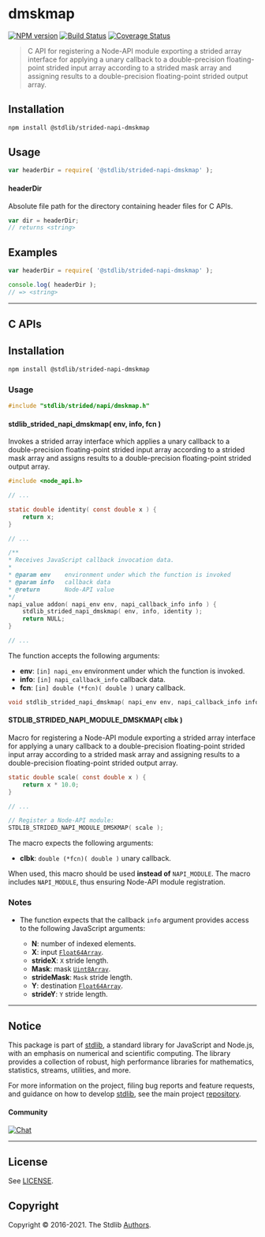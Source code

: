 <!--

@license Apache-2.0

Copyright (c) 2020 The Stdlib Authors.

Licensed under the Apache License, Version 2.0 (the "License");
you may not use this file except in compliance with the License.
You may obtain a copy of the License at

   http://www.apache.org/licenses/LICENSE-2.0

Unless required by applicable law or agreed to in writing, software
distributed under the License is distributed on an "AS IS" BASIS,
WITHOUT WARRANTIES OR CONDITIONS OF ANY KIND, either express or implied.
See the License for the specific language governing permissions and
limitations under the License.

-->

# dmskmap

[![NPM version][npm-image]][npm-url] [![Build Status][test-image]][test-url] [![Coverage Status][coverage-image]][coverage-url] <!-- [![dependencies][dependencies-image]][dependencies-url] -->

> C API for registering a Node-API module exporting a strided array interface for applying a unary callback to a double-precision floating-point strided input array according to a strided mask array and assigning results to a double-precision floating-point strided output array.

<!-- Section to include introductory text. Make sure to keep an empty line after the intro `section` element and another before the `/section` close. -->

<section class="intro">

</section>

<!-- /.intro -->

<!-- Package usage documentation. -->

<section class="installation">

## Installation

```bash
npm install @stdlib/strided-napi-dmskmap
```

</section>

<section class="usage">

## Usage

```javascript
var headerDir = require( '@stdlib/strided-napi-dmskmap' );
```

#### headerDir

Absolute file path for the directory containing header files for C APIs.

```javascript
var dir = headerDir;
// returns <string>
```

</section>

<!-- /.usage -->

<!-- Package usage notes. Make sure to keep an empty line after the `section` element and another before the `/section` close. -->

<section class="notes">

</section>

<!-- /.notes -->

<!-- Package usage examples. -->

<section class="examples">

## Examples

```javascript
var headerDir = require( '@stdlib/strided-napi-dmskmap' );

console.log( headerDir );
// => <string>
```

</section>

<!-- /.examples -->

<!-- C interface documentation. -->

* * *

<section class="c">

## C APIs

<!-- Section to include introductory text. Make sure to keep an empty line after the intro `section` element and another before the `/section` close. -->

<section class="intro">

</section>

<!-- /.intro -->

<!-- C usage documentation. -->

<section class="installation">

## Installation

```bash
npm install @stdlib/strided-napi-dmskmap
```

</section>

<section class="usage">

### Usage

```c
#include "stdlib/strided/napi/dmskmap.h"
```

#### stdlib_strided_napi_dmskmap( env, info, fcn )

Invokes a strided array interface which applies a unary callback to a double-precision floating-point strided input array according to a strided mask array and assigns results to a double-precision floating-point strided output array.

```c
#include <node_api.h>

// ...

static double identity( const double x ) {
    return x;
}

// ...

/**
* Receives JavaScript callback invocation data.
*
* @param env    environment under which the function is invoked
* @param info   callback data
* @return       Node-API value
*/
napi_value addon( napi_env env, napi_callback_info info ) {
    stdlib_strided_napi_dmskmap( env, info, identity );
    return NULL;
}

// ...
```

The function accepts the following arguments:

-   **env**: `[in] napi_env` environment under which the function is invoked.
-   **info**: `[in] napi_callback_info` callback data.
-   **fcn**: `[in] double (*fcn)( double )` unary callback.

```c
void stdlib_strided_napi_dmskmap( napi_env env, napi_callback_info info, double (*fcn)( double ) );
```

#### STDLIB_STRIDED_NAPI_MODULE_DMSKMAP( clbk )

Macro for registering a Node-API module exporting a strided array interface for applying a unary callback to a double-precision floating-point strided input array according to a strided mask array and assigning results to a double-precision floating-point strided output array.

```c
static double scale( const double x ) {
    return x * 10.0;
}

// ...

// Register a Node-API module:
STDLIB_STRIDED_NAPI_MODULE_DMSKMAP( scale );
```

The macro expects the following arguments:

-   **clbk**: `double (*fcn)( double )` unary callback.

When used, this macro should be used **instead of** `NAPI_MODULE`. The macro includes `NAPI_MODULE`, thus ensuring Node-API module registration.

</section>

<!-- /.usage -->

<!-- C API usage notes. Make sure to keep an empty line after the `section` element and another before the `/section` close. -->

<section class="notes">

### Notes

-   The function expects that the callback `info` argument provides access to the following JavaScript arguments:

    -   **N**: number of indexed elements.
    -   **X**: input [`Float64Array`][@stdlib/array/float64].
    -   **strideX**: `X` stride length.
    -   **Mask**: mask [`Uint8Array`][@stdlib/array/uint8].
    -   **strideMask**: `Mask` stride length.
    -   **Y**: destination [`Float64Array`][@stdlib/array/float64].
    -   **strideY**: `Y` stride length.

</section>

<!-- /.notes -->

<!-- C API usage examples. -->

<section class="examples">

</section>

<!-- /.examples -->

</section>

<!-- /.c -->

<!-- Section to include cited references. If references are included, add a horizontal rule *before* the section. Make sure to keep an empty line after the `section` element and another before the `/section` close. -->

<section class="references">

</section>

<!-- /.references -->

<!-- Section for related `stdlib` packages. Do not manually edit this section, as it is automatically populated. -->

<section class="related">

</section>

<!-- /.related -->

<!-- Section for all links. Make sure to keep an empty line after the `section` element and another before the `/section` close. -->


<section class="main-repo" >

* * *

## Notice

This package is part of [stdlib][stdlib], a standard library for JavaScript and Node.js, with an emphasis on numerical and scientific computing. The library provides a collection of robust, high performance libraries for mathematics, statistics, streams, utilities, and more.

For more information on the project, filing bug reports and feature requests, and guidance on how to develop [stdlib][stdlib], see the main project [repository][stdlib].

#### Community

[![Chat][chat-image]][chat-url]

---

## License

See [LICENSE][stdlib-license].


## Copyright

Copyright &copy; 2016-2021. The Stdlib [Authors][stdlib-authors].

</section>

<!-- /.stdlib -->

<!-- Section for all links. Make sure to keep an empty line after the `section` element and another before the `/section` close. -->

<section class="links">

[npm-image]: http://img.shields.io/npm/v/@stdlib/strided-napi-dmskmap.svg
[npm-url]: https://npmjs.org/package/@stdlib/strided-napi-dmskmap

[test-image]: https://github.com/stdlib-js/strided-napi-dmskmap/actions/workflows/test.yml/badge.svg
[test-url]: https://github.com/stdlib-js/strided-napi-dmskmap/actions/workflows/test.yml

[coverage-image]: https://img.shields.io/codecov/c/github/stdlib-js/strided-napi-dmskmap/main.svg
[coverage-url]: https://codecov.io/github/stdlib-js/strided-napi-dmskmap?branch=main

<!--

[dependencies-image]: https://img.shields.io/david/stdlib-js/strided-napi-dmskmap.svg
[dependencies-url]: https://david-dm.org/stdlib-js/strided-napi-dmskmap/main

-->

[chat-image]: https://img.shields.io/gitter/room/stdlib-js/stdlib.svg
[chat-url]: https://gitter.im/stdlib-js/stdlib/

[stdlib]: https://github.com/stdlib-js/stdlib

[stdlib-authors]: https://github.com/stdlib-js/stdlib/graphs/contributors

[stdlib-license]: https://raw.githubusercontent.com/stdlib-js/strided-napi-dmskmap/main/LICENSE

[@stdlib/array/float64]: https://github.com/stdlib-js/array-float64

[@stdlib/array/uint8]: https://github.com/stdlib-js/array-uint8

</section>

<!-- /.links -->
